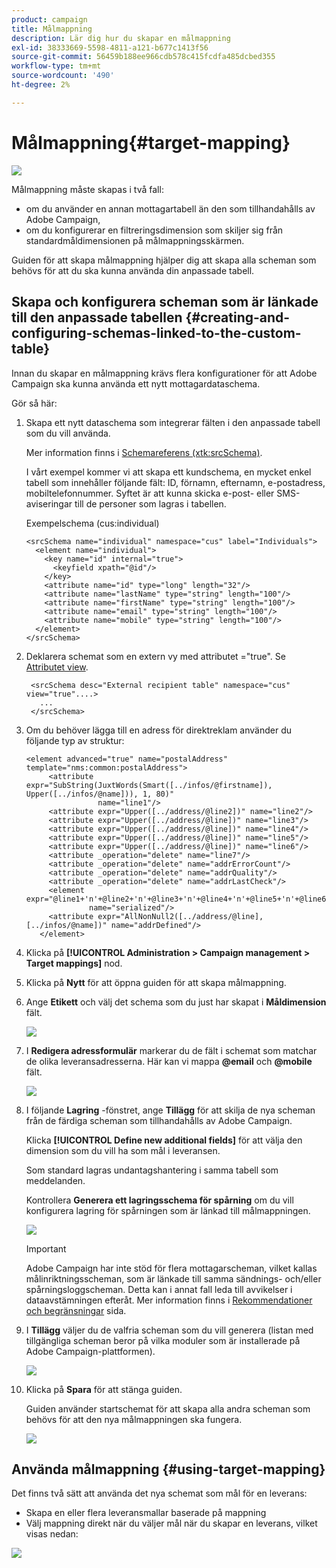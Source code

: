 ```yaml
---
product: campaign
title: Målmappning
description: Lär dig hur du skapar en målmappning
exl-id: 38333669-5598-4811-a121-b677c1413f56
source-git-commit: 56459b188ee966cdb578c415fcdfa485dcbed355
workflow-type: tm+mt
source-wordcount: '490'
ht-degree: 2%

---
```


# Målmappning{#target-mapping}

![](../../assets/common.svg)

Målmappning måste skapas i två fall:

* om du använder en annan mottagartabell än den som tillhandahålls av Adobe Campaign,
* om du konfigurerar en filtreringsdimension som skiljer sig från standardmåldimensionen på målmappningsskärmen.

Guiden för att skapa målmappning hjälper dig att skapa alla scheman som behövs för att du ska kunna använda din anpassade tabell.

## Skapa och konfigurera scheman som är länkade till den anpassade tabellen {#creating-and-configuring-schemas-linked-to-the-custom-table}

Innan du skapar en målmappning krävs flera konfigurationer för att Adobe Campaign ska kunna använda ett nytt mottagardataschema.

Gör så här:

1. Skapa ett nytt dataschema som integrerar fälten i den anpassade tabell som du vill använda.

   Mer information finns i [Schemareferens (xtk:srcSchema)](../../configuration/using/about-schema-reference.md).

   I vårt exempel kommer vi att skapa ett kundschema, en mycket enkel tabell som innehåller följande fält: ID, förnamn, efternamn, e-postadress, mobiltelefonnummer. Syftet är att kunna skicka e-post- eller SMS-aviseringar till de personer som lagras i tabellen.

   Exempelschema (cus:individual)

   ```
   <srcSchema name="individual" namespace="cus" label="Individuals">
     <element name="individual">
       <key name="id" internal="true">
         <keyfield xpath="@id"/>
       </key>
       <attribute name="id" type="long" length="32"/>
       <attribute name="lastName" type="string" length="100"/>
       <attribute name="firstName" type="string" length="100"/>
       <attribute name="email" type="string" length="100"/>
       <attribute name="mobile" type="string" length="100"/>
     </element>
   </srcSchema>
   ```

1. Deklarera schemat som en extern vy med attributet =&quot;true&quot;. Se [Attributet view](../../configuration/using/schema-characteristics.md#the-view-attribute).

   ```
    <srcSchema desc="External recipient table" namespace="cus" view="true"....>
      ...
    </srcSchema>
   ```

1. Om du behöver lägga till en adress för direktreklam använder du följande typ av struktur:

   ```
   <element advanced="true" name="postalAddress" template="nms:common:postalAddress">
        <attribute expr="SubString(JuxtWords(Smart([../infos/@firstname]), Upper([../infos/@name])), 1, 80)"
                   name="line1"/>
        <attribute expr="Upper([../address/@line2])" name="line2"/>
        <attribute expr="Upper([../address/@line])" name="line3"/>
        <attribute expr="Upper([../address/@line])" name="line4"/>
        <attribute expr="Upper([../address/@line])" name="line5"/>
        <attribute expr="Upper([../address/@line])" name="line6"/>
        <attribute _operation="delete" name="line7"/>
        <attribute _operation="delete" name="addrErrorCount"/>
        <attribute _operation="delete" name="addrQuality"/>
        <attribute _operation="delete" name="addrLastCheck"/>
        <element expr="@line1+'n'+@line2+'n'+@line3+'n'+@line4+'n'+@line5+'n'+@line6"
                 name="serialized"/>
        <attribute expr="AllNonNull2([../address/@line], [../infos/@name])" name="addrDefined"/>
      </element>
   ```

1. Klicka på **[!UICONTROL Administration > Campaign management > Target mappings]** nod.
1. Klicka på **Nytt** för att öppna guiden för att skapa målmappning.
1. Ange **Etikett** och välj det schema som du just har skapat i **Måldimension** fält.

   ![](assets/mapping_diffusion_wizard_1.png)

1. I **Redigera adressformulär** markerar du de fält i schemat som matchar de olika leveransadresserna. Här kan vi mappa **@email** och **@mobile** fält.

   ![](assets/mapping_diffusion_wizard_2.png)

1. I följande **Lagring** -fönstret, ange **Tillägg** för att skilja de nya scheman från de färdiga scheman som tillhandahålls av Adobe Campaign.

   Klicka **[!UICONTROL Define new additional fields]** för att välja den dimension som du vill ha som mål i leveransen.

   Som standard lagras undantagshantering i samma tabell som meddelanden.

   Kontrollera **Generera ett lagringsschema för spårning** om du vill konfigurera lagring för spårningen som är länkad till målmappningen.

   ![](assets/mapping_diffusion_wizard_3.png)

   >[!IMPORTANT]
   >
   >Adobe Campaign har inte stöd för flera mottagarscheman, vilket kallas målinriktningsscheman, som är länkade till samma sändnings- och/eller spårningsloggscheman. Detta kan i annat fall leda till avvikelser i dataavstämningen efteråt. Mer information finns i [Rekommendationer och begränsningar](../../configuration/using/about-custom-recipient-table.md) sida.

1. I **Tillägg** väljer du de valfria scheman som du vill generera (listan med tillgängliga scheman beror på vilka moduler som är installerade på Adobe Campaign-plattformen).

   ![](assets/mapping_diffusion_wizard_4.png)

1. Klicka på **Spara** för att stänga guiden.

   Guiden använder startschemat för att skapa alla andra scheman som behövs för att den nya målmappningen ska fungera.

   ![](assets/mapping_schema_list.png)

## Använda målmappning {#using-target-mapping}

Det finns två sätt att använda det nya schemat som mål för en leverans:

* Skapa en eller flera leveransmallar baserade på mappning
* Välj mappning direkt när du väljer mål när du skapar en leverans, vilket visas nedan:

![](assets/mapping_selection_ciblage.png)
